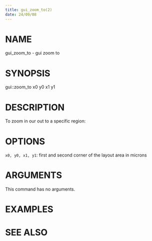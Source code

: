 ```yaml
---
title: gui_zoom_to(2)
date: 24/09/08
---
```


# NAME

gui_zoom_to - gui zoom to

# SYNOPSIS

gui::zoom_to 
    x0 y0 x1 y1


# DESCRIPTION

To zoom in our out to a specific region:

# OPTIONS

`x0, y0, x1, y1`:  first and second corner of the layout area in microns

# ARGUMENTS

This command has no arguments.

# EXAMPLES

# SEE ALSO
